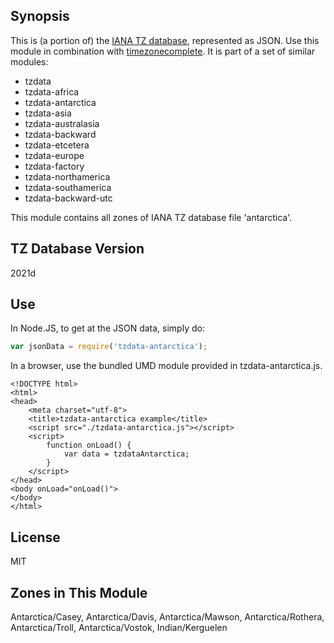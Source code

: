 
## Synopsis

This is (a portion of) the [IANA TZ database](https://www.iana.org/time-zones), represented as JSON. Use this module in combination with [timezonecomplete](https://www.npmjs.com/package/timezonecomplete).
It is part of a set of similar modules:
* tzdata
* tzdata-africa
* tzdata-antarctica
* tzdata-asia
* tzdata-australasia
* tzdata-backward
* tzdata-etcetera
* tzdata-europe
* tzdata-factory
* tzdata-northamerica
* tzdata-southamerica
* tzdata-backward-utc

This module contains all zones of IANA TZ database file 'antarctica'.



## TZ Database Version

2021d

## Use

In Node.JS, to get at the JSON data, simply do:

```javascript
var jsonData = require('tzdata-antarctica');
```

In a browser, use the bundled UMD module provided in tzdata-antarctica.js.

```
<!DOCTYPE html>
<html>
<head>
    <meta charset="utf-8">
    <title>tzdata-antarctica example</title>
    <script src="./tzdata-antarctica.js"></script>
    <script>
        function onLoad() {
            var data = tzdataAntarctica;
        }
    </script>
</head>
<body onLoad="onLoad()">
</body>
</html>
```

## License

MIT

## Zones in This Module

Antarctica/Casey, Antarctica/Davis, Antarctica/Mawson, Antarctica/Rothera, Antarctica/Troll, Antarctica/Vostok, Indian/Kerguelen
